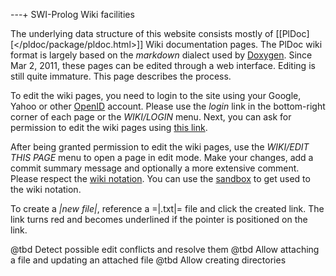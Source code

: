 ---+ SWI-Prolog Wiki facilities

The underlying data structure of this website consists mostly of
[[PlDoc][</pldoc/package/pldoc.html>]] Wiki documentation pages. The PlDoc wiki format is largely based on the _markdown_ dialect used by [Doxygen](http://www.stack.nl/~dimitri/doxygen/manual/markdown.html). Since
Mar 2, 2011, these pages can be edited through a web interface.  Editing
is still quite immature.  This page describes the process.

To edit the wiki pages, you need to login to the site using your Google,
Yahoo or other [OpenID](http://openid.net/) account. Please use the
_login_ link in the bottom-right corner of each page or the *WIKI/LOGIN*
menu. Next, you can ask for permission to edit the wiki pages using
[this link](</register>).

After being granted permission to edit the wiki pages, use the
*WIKI/EDIT THIS PAGE* menu to open a page in edit mode. Make your changes,
add a commit summary message and optionally a more extensive comment.
Please respect the [wiki notation](</pldoc/man?section=wiki>).  You
can use the [sandbox](<sandbox>) to get used to the wiki notation.

To create a *|new file|*, reference a =|.txt|= file and click the
created link. The link turns red and becomes underlined if the
pointer is positioned on the link.

@tbd	Detect possible edit conflicts and resolve them
@tbd	Allow attaching a file and updating an attached file
@tbd	Allow creating directories

